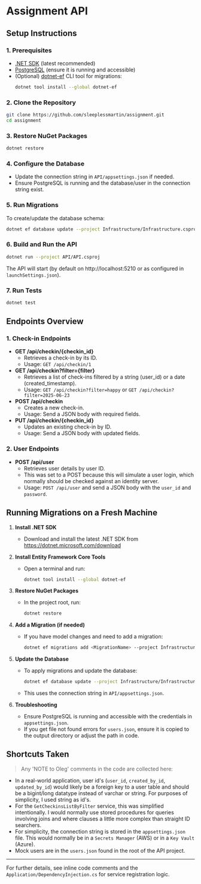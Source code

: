 # Assignment API

## Setup Instructions

### 1. Prerequisites

- [.NET SDK](https://dotnet.microsoft.com/download) (latest recommended)
- [PostgreSQL](https://www.postgresql.org/download/) (ensure it is running and accessible)
- (Optional) [dotnet-ef](https://docs.microsoft.com/en-us/ef/core/cli/dotnet) CLI tool for migrations:
  ```sh
  dotnet tool install --global dotnet-ef
  ```

### 2. Clone the Repository

```sh
git clone https://github.com/sleeplessmartin/assignment.git
cd assignment
```

### 3. Restore NuGet Packages

```sh
dotnet restore
```

### 4. Configure the Database

- Update the connection string in `API/appsettings.json` if needed.
- Ensure PostgreSQL is running and the database/user in the connection string exist.

### 5. Run Migrations

To create/update the database schema:

```sh
dotnet ef database update --project Infrastructure/Infrastructure.csproj --startup-project API/API.csproj
```

### 6. Build and Run the API

```sh
dotnet run --project API/API.csproj
```

The API will start (by default on http://localhost:5210 or as configured in `launchSettings.json`).

### 7. Run Tests

```sh
dotnet test
```

## Endpoints Overview

### 1. Check-in Endpoints
- **GET /api/checkin/{checkin_id}**
  - Retrieves a check-in by its ID.
  - Usage: `GET /api/checkin/1`
- **GET /api/checkin?filter={filter}**
  - Retrieves a list of check-ins filtered by a string (user_id) or a date (created_timestamp).
  - Usage: `GET /api/checkin?filter=happy` or `GET /api/checkin?filter=2025-06-23`
- **POST /api/checkin**
  - Creates a new check-in.
  - Usage: Send a JSON body with required fields.
- **PUT /api/checkin/{checkin_id}**
  - Updates an existing check-in by ID.
  - Usage: Send a JSON body with updated fields.

### 2. User Endpoints
- **POST /api/user**
  - Retrieves user details by user ID.
  - This was set to a POST because this will simulate a user login, which normally should be checked against an identity server.
  - Usage: `POST /api/user` and send a JSON body with the `user_id` and `password`.

## Running Migrations on a Fresh Machine

1. **Install .NET SDK**
   - Download and install the latest .NET SDK from https://dotnet.microsoft.com/download

2. **Install Entity Framework Core Tools**
   - Open a terminal and run:
     ```sh
     dotnet tool install --global dotnet-ef
     ```

3. **Restore NuGet Packages**
   - In the project root, run:
     ```sh
     dotnet restore
     ```

4. **Add a Migration (if needed)**
   - If you have model changes and need to add a migration:
     ```sh
     dotnet ef migrations add <MigrationName> --project Infrastructure/Infrastructure.csproj --startup-project API/API.csproj
     ```

5. **Update the Database**
   - To apply migrations and update the database:
     ```sh
     dotnet ef database update --project Infrastructure/Infrastructure.csproj --startup-project API/API.csproj
     ```

   - This uses the connection string in `API/appsettings.json`.

6. **Troubleshooting**
   - Ensure PostgreSQL is running and accessible with the credentials in `appsettings.json`.
   - If you get file not found errors for `users.json`, ensure it is copied to the output directory or adjust the path in code.

## Shortcuts Taken

> Any 'NOTE to Oleg' comments in the code are collected here:

- In a real-world application, user id's (`user_id`, `created_by_id`, `updated_by_id`) would likely be a foreign key to a user table and should be a bigint/long datatype instead of varchar or string. For purposes of simplicity, I used string as id's.
- For the `GetCheckinsListByFilter` service, this was simplified intentionally. I would normally use stored procedures for queries involving joins and where clauses a little more complex than straight ID searchers.
- For simplicity, the connection string is stored in the `appsettings.json` file. This would normally be in a `Secrets Manager` (AWS) or in a `Key Vault` (Azure).
- Mock users are in the `users.json` found in the root of the API project. 

---

For further details, see inline code comments and the `Application/DependencyInjection.cs` for service registration logic.
